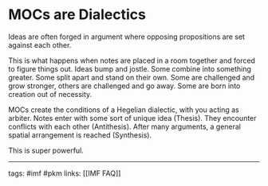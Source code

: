 # MOCs are Dialectics
Ideas are often forged in argument where opposing propositions are set against each other.

This is what happens when notes are placed in a room together and forced to figure things out. Ideas bump and jostle. Some combine into something greater. Some split apart and stand on their own. Some are challenged and grow stronger, others are challenged and go away. Some are born into creation out of necessity. 

MOCs create the conditions of a Hegelian dialectic, with you acting as arbiter. Notes enter with some sort of unique idea (Thesis). They encounter conflicts with each other (Antithesis). After many arguments, a general spatial arrangement is reached (Synthesis).

This is super powerful.

---
tags: #imf #pkm 
links: [[IMF FAQ]]